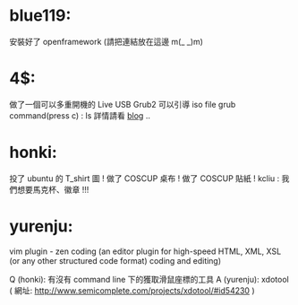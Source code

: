 


# blue119:

安裝好了 openframework (請把連結放在這邊  m(_ _)m)

# 4$:

做了一個可以多重開機的 Live USB
Grub2 可以引導 iso file
grub command(press c) : ls
詳情請看 [blog](http://fourdollars.blogspot.com/2010/05/ubuntu-1004-desktopserveralternatedvd.html) ..

# honki:

投了 ubuntu 的 T_shirt 圖 !
做了 COSCUP 桌布 !
做了 COSCUP 貼紙 !
kcliu : 我們想要馬克杯、徽章 !!!

# yurenju:

vim plugin - zen coding (an editor plugin for high-speed HTML, XML, XSL (or any other structured code format) coding and editing)

Q (honki): 有沒有 command line 下的獲取滑鼠座標的工具
A (yurenju): xdotool
( 網址: <http://www.semicomplete.com/projects/xdotool/#id54230>   )